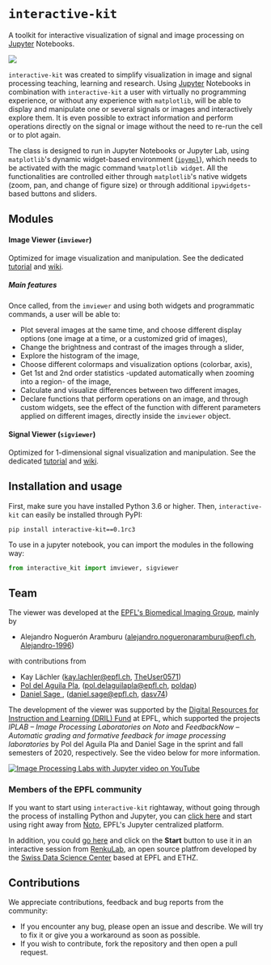 # `interactive-kit`

A toolkit for interactive visualization of signal and image processing on [Jupyter](https://jupyter.org/) Notebooks.

![](IPLabsJupyter_banner.gif)

`interactive-kit` was created to simplify visualization in image and signal processing teaching, learning and research. Using [Jupyter](https://jupyter.org/) Notebooks in combination with `interactive-kit` a user with virtually no programming experience, or without any experience with `matplotlib`, will be able to display and manipulate one or several signals or images and interactively explore them. It is even possible to extract information and perform operations directly on the signal or image without the need to re-run the cell or to plot again.  

The class is designed to run in Jupyter Notebooks or Jupyter Lab, using `matplotlib`'s dynamic widget-based environment ([`ipympl`](https://github.com/matplotlib/ipympl)), which needs to be activated with the magic command `%matplotlib widget`. All the functionalities are controlled either through `matplotlib`'s native widgets (zoom, pan, and change of figure size) or through additional `ipywidgets`-based buttons and sliders. 

## Modules

#### **Image Viewer** (`imviewer`)

Optimized for image visualization and manipulation. See the dedicated [tutorial](https://github.com/Biomedical-Imaging-Group/interactive-kit/tree/master/tutorials/ImageViewer_Tutorial.ipynb) and [wiki](https://github.com/Biomedical-Imaging-Group/interactive-kit/wiki/Image-Viewer).

##### Main features 
Once called, from the `imviewer` and using both widgets and programmatic commands, a user will be able to:

* Plot several images at the same time, and choose different display options (one image at a time, or a customized grid of images),
* Change the brightness and contrast of the images through a slider,
* Explore the histogram of the image,
* Choose different colormaps and visualization options (colorbar, axis), 
* Get 1st and 2nd order statistics -updated automatically when zooming into a region- of the image,
* Calculate and visualize differences between two different images,
* Declare functions that perform operations on an image, and through custom widgets, see the effect of the function with different parameters applied on different images, directly inside the `imviewer` object. 


#### **Signal Viewer** (`sigviewer`) 
Optimized for 1-dimensional signal  visualization and manipulation. See the dedicated [tutorial](https://github.com/Biomedical-Imaging-Group/interactive-kit/tree/master/tutorials/SignalViewer_Tutorial.ipynb) and [wiki](https://github.com/Biomedical-Imaging-Group/interactive-kit/wiki/Signal-Viewer).

<!-- ### **Decision Boundary Viewer** (`boundviewer`) -->
## Installation and usage
First, make sure you have installed Python 3.6 or higher. Then, `interactive-kit` can easily be installed through PyPI:

```
pip install interactive-kit==0.1rc3
```

To use in a jupyter notebook, you can import the modules in the following way:

```python
from interactive_kit import imviewer, sigviewer
```

## Team 
The viewer was developed at the [EPFL's Biomedical Imaging Group](https://bigwww.epfl.ch/), mainly by

* Alejandro Noguerón Aramburu (alejandro.nogueronaramburu@epfl.ch, [Alejandro-1996](https://github.com/Alejandro-1996))

with contributions from 

* Kay Lächler (kay.lachler@epfl.ch, [TheUser0571](https://github.com/TheUser0571))
* [Pol del Aguila Pla](https://poldap.github.io), (pol.delaguilapla@epfl.ch, [poldap](https://github.com/poldap))
* [Daniel Sage ](http://bigwww.epfl.ch/sage/index.html), (daniel.sage@epfl.ch, [dasv74](https://github.com/dasv74))

The development of the viewer was supported by the [Digital Resources for Instruction and Learning (DRIL) Fund](https://www.epfl.ch/education/educational-initiatives/cede/digitaltools/dril/) at EPFL, which supported the projects _IPLAB – Image Processing Laboratories on Noto_ and _FeedbackNow – Automatic grading and formative feedback for image processing laboratories_ by Pol del Aguila Pla and Daniel Sage in the sprint and fall semesters of 2020, respectively. See the video below for more information. 

[![Image Processing Labs with Jupyter video on YouTube](http://img.youtube.com/vi/AF18wN37B6Q/0.jpg)](http://www.youtube.com/watch?v=AF18wN37B6Q "Image Processing Labs with Jupyter")

### Members of the EPFL community

If you want to start using `interactive-kit` rightaway, without going through the process of installing Python and Jupyter, you can [click here](https://noto.epfl.ch/hub/user-redirect/git-pull?repo=https%3A%2F%2Fgithub.com%2FBiomedical-Imaging-Group%2FIPLabImageViewer&urlpath=tree%2FIPLabImageViewer%2FIPLabViewer_Tutorial.ipynb&branch=master) and start using right away from [Noto](https://www.epfl.ch/education/educational-initiatives/cede/digitaltools/noto/), EPFL's Jupyter centralized platform.

In addition, you could [go here](https://renkulab.io/projects/learn-renku/teaching-on-renku/interactive-kit) and click on the **Start** button to use it in an interactive session from [RenkuLab](https://renkulab.io/), an open source platfrom developed by the [Swiss Data Science Center](https://datascience.ch/) based at EPFL and ETHZ.

## Contributions

We appreciate contributions, feedback and bug reports from the community:
* If you encounter any bug, please open an issue and describe. We will try to fix it or give you a workaround as soon as possible. 
* If you wish to contribute, fork the repository and then open a pull request. 
